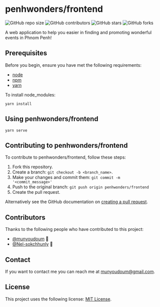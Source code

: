 # penhwonders/frontend

<!--- These are examples. See https://shields.io for others or to customize this set of shields. You might want to include dependencies, project status and licence info here --->
![GitHub repo size](https://img.shields.io/github/repo-size/penhwonders/frontend)
![GitHub contributors](https://img.shields.io/github/contributors/penhwonders/frontend)
![GitHub stars](https://img.shields.io/github/stars/penhwonders/frontend?style=social)
![GitHub forks](https://img.shields.io/github/forks/penhwonders/frontend?style=social)

A web application to help you easier in finding and promoting wonderful events in Phnom Penh!

## Prerequisites

Before you begin, ensure you have met the following requirements:
* [node](https://nodejs.org/en/)
* [npm](https://www.npmjs.com/)
* [yarn](https://www.npmjs.com/package/yarn)

To install node_modules:

```
yarn install
```
## Using penhwonders/frontend

```
yarn serve
```

## Contributing to penhwonders/frontend
<!--- If your README is long or you have some specific process or steps you want contributors to follow, consider creating a separate CONTRIBUTING.md file--->
To contribute to penhwonders/frontend, follow these steps:

1. Fork this repository.
2. Create a branch: `git checkout -b <branch_name>`.
3. Make your changes and commit them: `git commit -m '<commit_message>'`
4. Push to the original branch: `git push origin penhwonders/frontend`
5. Create the pull request.

Alternatively see the GitHub documentation on [creating a pull request](https://help.github.com/en/github/collaborating-with-issues-and-pull-requests/creating-a-pull-request).

## Contributors

Thanks to the following people who have contributed to this project:

* [@munyoudoum](https://github.com/munyoudoum) 📖
* [@Nel-sokchhunly](https://github.com/nel-sokchhunly) 🐛

## Contact

If you want to contact me you can reach me at <munyoudoum@gmail.com>.

## License
<!--- If you're not sure which open license to use see https://choosealicense.com/--->

This project uses the following license: [MIT License](https://opensource.org/licenses/MIT).
